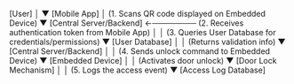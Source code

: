 [User]
   │
   ▼
[Mobile App]
   │   (1. Scans QR code displayed on Embedded Device)
   ▼
[Central Server/Backend] ←──────── (2. Receives authentication token from Mobile App)
   │
   │ (3. Queries User Database for credentials/permissions)
   ▼
[User Database]
   │
   │ (Returns validation info)
   ▼
[Central Server/Backend]
   │
   │ (4. Sends unlock command to Embedded Device)
   ▼
[Embedded Device]
   │
   │ (Activates door unlock)
   ▼
[Door Lock Mechanism]
   │
   │ (5. Logs the access event)
   ▼
[Access Log Database]

